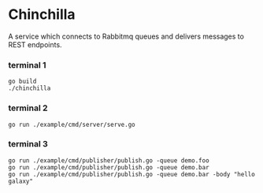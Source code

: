 # Chinchilla

A service which connects to Rabbitmq queues and delivers messages to REST endpoints.


### terminal 1

	go build
	./chinchilla

### terminal 2

	go run ./example/cmd/server/serve.go


### terminal 3

	go run ./example/cmd/publisher/publish.go -queue demo.foo
	go run ./example/cmd/publisher/publish.go -queue demo.bar
	go run ./example/cmd/publisher/publish.go -queue demo.bar -body "hello galaxy"
